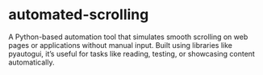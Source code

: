 # automated-scrolling

A Python-based automation tool that simulates smooth scrolling on web pages or applications without manual input. Built using libraries like pyautogui, it’s useful for tasks like reading, testing, or showcasing content automatically.
